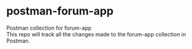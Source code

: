# postman-forum-app
Postman collection for forum-app <br>
This repo will track all the changes made to the forum-app collection in Postman.
